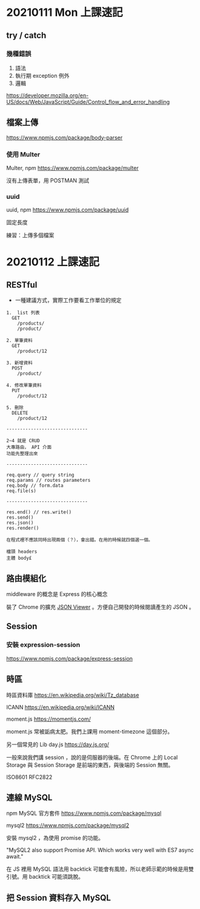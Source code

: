 # 20210111 Mon 上課速記

## try / catch

### 幾種錯誤

1. 語法
2. 執行期 exception 例外
3. 邏輯

https://developer.mozilla.org/en-US/docs/Web/JavaScript/Guide/Control_flow_and_error_handling

## 檔案上傳

https://www.npmjs.com/package/body-parser

### 使用 Multer

Multer, npm
https://www.npmjs.com/package/multer

沒有上傳表單，用 POSTMAN 測試

### uuid

uuid, npm
https://www.npmjs.com/package/uuid

固定長度

練習：上傳多個檔案

# 20210112 上課速記

## RESTful

- 一種建議方式，實際工作要看工作單位的規定

```
1.  list 列表
  GET
    /products/
    /product/

2. 單筆資料
  GET
    /product/12

3. 新增資料
  POST
    /product/

4. 修改單筆資料
  PUT
    /product/12

5. 刪除
  DELETE
    /product/12

------------------------------

2~4 就是 CRUD
大專路由， API 介面
功能先整理出來

------------------------------

req.query // query string
req.params // routes parameters
req.body // form.data
req.file(s)

------------------------------

res.end() // res.write()
res.send()
res.json()
res.render()

在程式裡不應該同時出現兩個（？），會出錯。在用的時候就四個選一個。

檔頭 headers
主體 body£

```

## 路由模組化

middleware 的概念是 Express 的核心概念

裝了 Chrome 的擴充 [JSON Viewer](https://chrome.google.com/webstore/detail/json-viewer/gbmdgpbipfallnflgajpaliibnhdgobh/related?utm_source=chrome-ntp-icon) 。方便自己開發的時候閱讀產生的 JSON 。

## Session

### 安裝 expression-session

https://www.npmjs.com/package/express-session

## 時區

時區資料庫
https://en.wikipedia.org/wiki/Tz_database

ICANN
https://en.wikipedia.org/wiki/ICANN

moment.js
https://momentjs.com/

moment.js 常被詬病太肥。我們上課用 moment-timezone 這個部分。

另一個常見的 Lib
day.js
https://day.js.org/

一般來說我們講 session ，說的是伺服器的後端。在 Chrome 上的 Local Storage 與 Session Storage 是前端的東西，與後端的 Session 無關。

ISO8601
RFC2822

## 連線 MySQL

npm MySQL 官方套件
https://www.npmjs.com/package/mysql

mysql2
https://www.npmjs.com/package/mysql2

安裝 mysql2 ，為使用 promise 的功能。

"MySQL2 also support Promise API. Which works very well with ES7 async await."

在 JS 裡用 MySQL 語法用 backtick 可能會有風險，所以老師示範的時候是用雙引號。用 backtick 可能須跳脫。

## 把 Session 資料存入 MySQL
